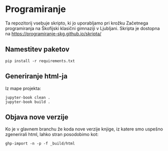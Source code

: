 # Programiranje

Ta repozitorij vsebuje skripto, ki jo uporabljamo pri krožku Začetnega programiranja na Škofijski klasični gimnaziji v Ljubljani. Skripta je dostopna na https://programiranje-skg.github.io/skripta/


## Namestitev paketov
```
pip install -r requirements.txt
```

## Generiranje html-ja
Iz mape projekta:
```
jupyter-book clean .
jupyter-book build .
```
## Objava nove verzije
Ko je v glavnem branchu že koda nove verzije knjige, iz katere smo uspešno zgenerirali html, lahko stran posodobimo kot:
```
ghp-import -n -p -f _build/html
```
